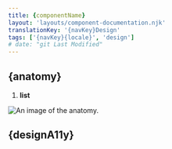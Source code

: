 ```yaml
---
title: {componentName}
layout: 'layouts/component-documentation.njk'
translationKey: '{navKey}Design'
tags: ['{navKey}{locale}', 'design']
# date: "git Last Modified"
---
```


## {anatomy}

<ol class="anatomy-list">
  <li><strong>list</strong></li>
</ol>

<img class="b-sm b-default p-300" src="/images/{locale}/components/anatomy/gcds-{componentNameSlugEN}-anatomy.svg" alt="An image of the anatomy." />

## {designA11y}
